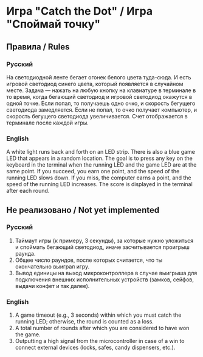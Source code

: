 # Игра "Catch the Dot" / Игра "Споймай точку"

## Правила / Rules

### Русский
На светодиодной ленте бегает огонек белого цвета туда-сюда. И есть игровой светодиод синего цвета, который появляется в случайном месте. Задача — нажать на любую кнопку на клавиатуре в терминале в то время, когда бегающий светодиод и игровой светодиод окажутся в одной точке. Если попал, то получаешь одно очко, и скорость бегущего светодиода замедляется. Если не попал, то очко получает компьютер, и скорость бегущего светодиода увеличивается. Счет отображается в терминале после каждой игры.

### English
A white light runs back and forth on an LED strip. There is also a blue game LED that appears in a random location. The goal is to press any key on the keyboard in the terminal when the running LED and the game LED are at the same point. If you succeed, you earn one point, and the speed of the running LED slows down. If you miss, the computer earns a point, and the speed of the running LED increases. The score is displayed in the terminal after each round.

## Не реализовано / Not yet implemented

### Русский
1. Таймаут игры (к примеру, 3 секунды), за которые нужно уложиться и споймать бегающий светодиод, иначе засчитывается проигрыш раунда.
2. Общее число раундов, после которых считается, что ты окончательно выиграл игру.
3. Вывод единицы на выход микроконтроллера в случае выигрыша для подключения внешних исполнительных устройств (замков, сейфов, выдачи конфет и так далее).

### English
1. A game timeout (e.g., 3 seconds) within which you must catch the running LED; otherwise, the round is counted as a loss.
2. A total number of rounds after which you are considered to have won the game.
3. Outputting a high signal from the microcontroller in case of a win to connect external devices (locks, safes, candy dispensers, etc.).